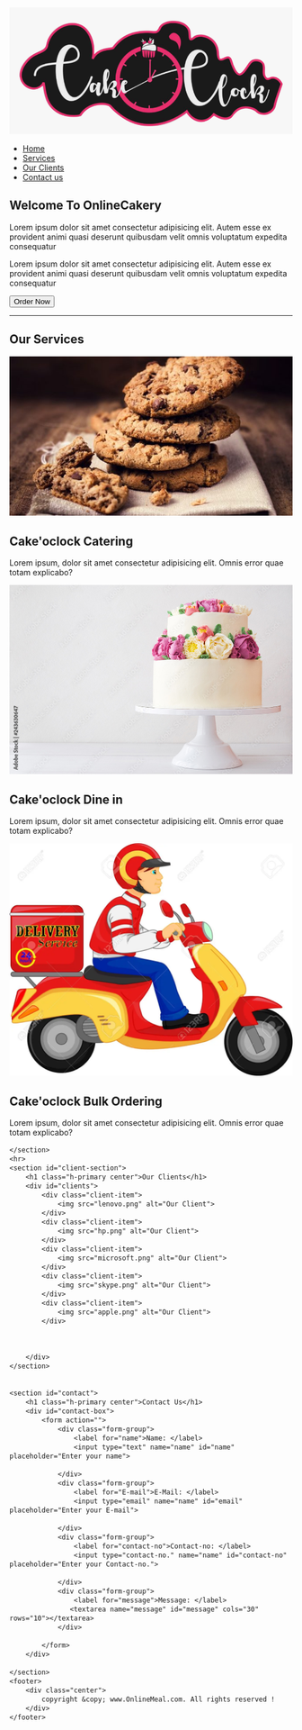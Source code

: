 <!DOCTYPE html>
<html lang="en">

<head>
    <meta charset="UTF-8">
    <meta http-equiv="X-UA-Compatible" content="IE=edge">
    <meta name="viewport" content="width=device-width, initial-scale=1.0">
    <title>Best Online Cakery Services In INDIA | Onlinecakery.com</title>
    <link rel="stylesheet" href="style.css">
    <link rel="stylesheet" media="screen and (max-width: 730px)" href="phone.css">
    <link href="https://fonts.googleapis.com/css2?family=Balthazar&display=swap" rel="stylesheet">

</head>

<body>
    <nav id="navbar">
        <div id="logo">
            <img src="cakeoclock.png" alt="Onlinemeal.com">
        </div>
        <ul>
            <li class="item"><a href="#home">Home</a></li>
            <li class="item"><a href="#services">Services</a></li>
            <li class="item"><a href="#clients">Our Clients</a></li>
            <li class="item"><a href="#contact">Contact us</a></li>
        </ul>
    </nav>
    <section id="home">
        <h1 class="class"></h1>
        <h1 class="h-primary">Welcome To OnlineCakery</h1>
        <p>Lorem ipsum dolor sit amet consectetur adipisicing elit.
            Autem esse ex provident animi quasi deserunt quibusdam velit omnis voluptatum expedita consequatur
        </p>
        <p>Lorem ipsum dolor sit amet consectetur adipisicing elit.
            Autem esse ex provident animi quasi deserunt quibusdam velit omnis voluptatum expedita consequatur
        </p>
        <button class="btn">Order Now</button>
    </section>
    <hr>
    <section class="services-container">
        <h1 class="h-primary center">Our Services</h1>
        <div id="services">
            <div class="box">
                <img src="chocolate-chip-cookies.jpg" alt="">
                <h2 class="h-secondry center">Cake'oclock Catering</h2>
                <p class="center">Lorem ipsum, dolor sit amet consectetur adipisicing elit.
                    Omnis error quae totam explicabo?
                </p>
            </div>
            <div class="box">
                <img src="purple cake.jpg" alt="">
                <h2 class="h-secondry center">Cake'oclock Dine in</h2>
                <p class="center">Lorem ipsum, dolor sit amet consectetur adipisicing elit.
                    Omnis error quae totam explicabo?
                </p>
            </div>
            <div class="box">
                <img src="delivery boy.webp" alt="">
                <h2 class="h-secondry center">Cake'oclock Bulk Ordering</h2>
                <p class="center">Lorem ipsum, dolor sit amet consectetur adipisicing elit.
                    Omnis error quae totam explicabo?
                </p>
            </div>
        </div>


    </section>
    <hr>
    <section id="client-section">
        <h1 class="h-primary center">Our Clients</h1>
        <div id="clients">
            <div class="client-item">
                <img src="lenovo.png" alt="Our Client">
            </div>
            <div class="client-item">
                <img src="hp.png" alt="Our Client">
            </div>
            <div class="client-item">
                <img src="microsoft.png" alt="Our Client">
            </div>
            <div class="client-item">
                <img src="skype.png" alt="Our Client">
            </div>
            <div class="client-item">
                <img src="apple.png" alt="Our Client">
            </div>



        </div>
    </section>
    

    <section id="contact">
        <h1 class="h-primary center">Contact Us</h1>
        <div id="contact-box">
            <form action="">
                <div class="form-group">
                    <label for="name">Name: </label>
                    <input type="text" name="name" id="name" placeholder="Enter your name">

                </div>
                <div class="form-group">
                    <label for="E-mail">E-Mail: </label>
                    <input type="email" name="name" id="email" placeholder="Enter your E-mail">

                </div>
                <div class="form-group">
                    <label for="contact-no">Contact-no: </label>
                    <input type="contact-no." name="name" id="contact-no" placeholder="Enter your Contact-no.">

                </div>
                <div class="form-group">
                    <label for="message">Message: </label>
                   <textarea name="message" id="message" cols="30" rows="10"></textarea>
                </div>

            </form>
        </div>

    </section>
    <footer>
        <div class="center">
            copyright &copy; www.OnlineMeal.com. All rights reserved !
        </div>
    </footer>

</body>

</html>
